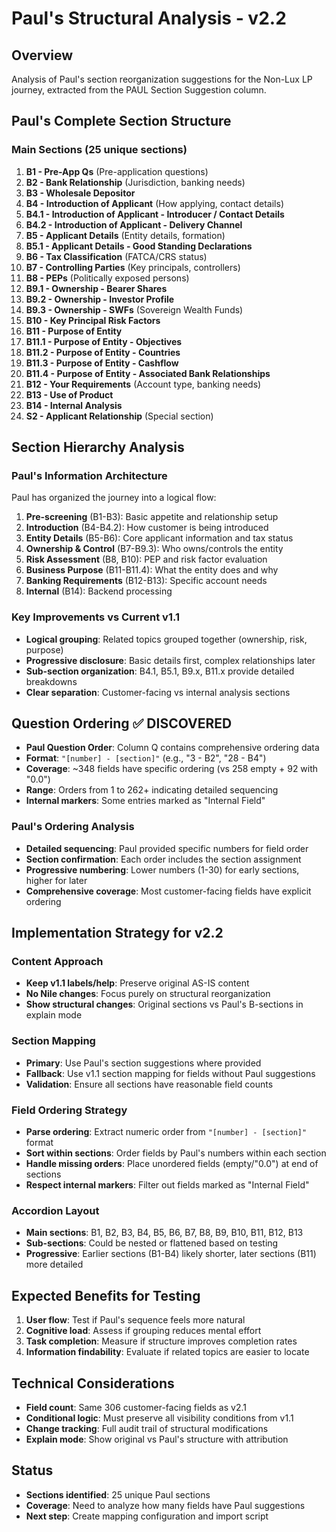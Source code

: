 # Paul's Structural Analysis - v2.2

## Overview
Analysis of Paul's section reorganization suggestions for the Non-Lux LP journey, extracted from the PAUL Section Suggestion column.

## Paul's Complete Section Structure

### Main Sections (25 unique sections)
1. **B1 - Pre-App Qs** (Pre-application questions)
2. **B2 - Bank Relationship** (Jurisdiction, banking needs)
3. **B3 - Wholesale Depositor** 
4. **B4 - Introduction of Applicant** (How applying, contact details)
5. **B4.1 - Introduction of Applicant - Introducer / Contact Details**
6. **B4.2 - Introduction of Applicant - Delivery Channel**
7. **B5 - Applicant Details** (Entity details, formation)
8. **B5.1 - Applicant Details - Good Standing Declarations**
9. **B6 - Tax Classification** (FATCA/CRS status)
10. **B7 - Controlling Parties** (Key principals, controllers)
11. **B8 - PEPs** (Politically exposed persons)
12. **B9.1 - Ownership - Bearer Shares**
13. **B9.2 - Ownership - Investor Profile**
14. **B9.3 - Ownership - SWFs** (Sovereign Wealth Funds)
15. **B10 - Key Principal Risk Factors**
16. **B11 - Purpose of Entity** 
17. **B11.1 - Purpose of Entity - Objectives**
18. **B11.2 - Purpose of Entity - Countries**
19. **B11.3 - Purpose of Entity - Cashflow**
20. **B11.4 - Purpose of Entity - Associated Bank Relationships**
21. **B12 - Your Requirements** (Account type, banking needs)
22. **B13 - Use of Product**
23. **B14 - Internal Analysis**
24. **S2 - Applicant Relationship** (Special section)

## Section Hierarchy Analysis

### Paul's Information Architecture
Paul has organized the journey into a logical flow:

1. **Pre-screening** (B1-B3): Basic appetite and relationship setup
2. **Introduction** (B4-B4.2): How customer is being introduced
3. **Entity Details** (B5-B6): Core applicant information and tax status
4. **Ownership & Control** (B7-B9.3): Who owns/controls the entity
5. **Risk Assessment** (B8, B10): PEP and risk factor evaluation
6. **Business Purpose** (B11-B11.4): What the entity does and why
7. **Banking Requirements** (B12-B13): Specific account needs
8. **Internal** (B14): Backend processing

### Key Improvements vs Current v1.1
- **Logical grouping**: Related topics grouped together (ownership, risk, purpose)
- **Progressive disclosure**: Basic details first, complex relationships later
- **Sub-section organization**: B4.1, B5.1, B9.x, B11.x provide detailed breakdowns
- **Clear separation**: Customer-facing vs internal analysis sections

## Question Ordering ✅ DISCOVERED
- **Paul Question Order**: Column Q contains comprehensive ordering data
- **Format**: `"[number] - [section]"` (e.g., "3 - B2", "28 - B4")
- **Coverage**: ~348 fields have specific ordering (vs 258 empty + 92 with "0.0")
- **Range**: Orders from 1 to 262+ indicating detailed sequencing
- **Internal markers**: Some entries marked as "Internal Field"

### Paul's Ordering Analysis
- **Detailed sequencing**: Paul provided specific numbers for field order
- **Section confirmation**: Each order includes the section assignment
- **Progressive numbering**: Lower numbers (1-30) for early sections, higher for later
- **Comprehensive coverage**: Most customer-facing fields have explicit ordering

## Implementation Strategy for v2.2

### Content Approach
- **Keep v1.1 labels/help**: Preserve original AS-IS content
- **No Nile changes**: Focus purely on structural reorganization
- **Show structural changes**: Original sections vs Paul's B-sections in explain mode

### Section Mapping
- **Primary**: Use Paul's section suggestions where provided
- **Fallback**: Use v1.1 section mapping for fields without Paul suggestions
- **Validation**: Ensure all sections have reasonable field counts

### Field Ordering Strategy
- **Parse ordering**: Extract numeric order from `"[number] - [section]"` format
- **Sort within sections**: Order fields by Paul's numbers within each section
- **Handle missing orders**: Place unordered fields (empty/"0.0") at end of sections
- **Respect internal markers**: Filter out fields marked as "Internal Field"

### Accordion Layout
- **Main sections**: B1, B2, B3, B4, B5, B6, B7, B8, B9, B10, B11, B12, B13
- **Sub-sections**: Could be nested or flattened based on testing
- **Progressive**: Earlier sections (B1-B4) likely shorter, later sections (B11) more detailed

## Expected Benefits for Testing
1. **User flow**: Test if Paul's sequence feels more natural
2. **Cognitive load**: Assess if grouping reduces mental effort
3. **Task completion**: Measure if structure improves completion rates
4. **Information findability**: Evaluate if related topics are easier to locate

## Technical Considerations
- **Field count**: Same 306 customer-facing fields as v2.1
- **Conditional logic**: Must preserve all visibility conditions from v1.1
- **Change tracking**: Full audit trail of structural modifications
- **Explain mode**: Show original vs Paul's structure with attribution

## Status
- **Sections identified**: 25 unique Paul sections
- **Coverage**: Need to analyze how many fields have Paul suggestions
- **Next step**: Create mapping configuration and import script